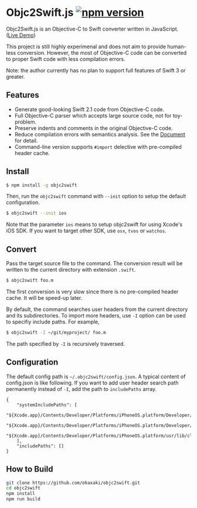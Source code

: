 # Objc2Swift.js [![npm version](https://badge.fury.io/js/objc2swift.svg)](https://badge.fury.io/js/objc2swift)

Objc2Swift.js is an Objective-C to Swift converter written in JavaScript. ([Live Demo][])

This project is still highly experimenal and does not aim to provide human-less conversion.
However, the most of Objective-C code can be converted to proper Swift code with less compilation errors.

Note: the author currently has no plan to support full features of Swift 3 or greater. 

## Features

- Generate good-looking Swift 2.1 code from Objective-C code.
- Full Objective-C parser which accepts large source code, not for toy-problem.
- Preserve indents and comments in the original Objective-C code.
- Reduce compilation errors with semantics analysis. See the [Document](http://okaxaki.github.io/objc2swift/) for detail.
- Command-line version supports `#import` delective with pre-compiled header cache.

[PEG.js]: http://www.pegjs.org/
[Live Demo]: http://okaxaki.github.io/objc2swift/demo.html

## Install

```sh
$ npm install -g objc2swift
```

Then, run the `objc2swift` command with `--init` option to setup the default configuration.

```sh
$ objc2swift --init ios
```

Note that the parameter `ios` means to setup objc2swift for using Xcode's iOS SDK. If you want to target other SDK, use `osx`, `tvos` or `watchos`.

## Convert

Pass the target source file to the command. The conversion result will be written to the current directory with extension `.swift`. 

```sh
$ objc2swift foo.m
```
The first conversion is very slow since there is no pre-compiled header cache. It will be speed-up later.

By default, the command searches user headers from the current directory and its subdirectories.
To import more headers, use `-I` option can be used to specifiy include paths. For example,

```sh
$ objc2swift -I ~/git/myproject/ foo.m
```
The path specified by `-I` is recursively traversed.

## Configuration

The default config path is `~/.objc2swift/config.json`. A typical content of config.json is like following. 
If you want to add user header search path permanently instead of `-I`, add the path to `includePaths` array.

```
{
    "systemIncludePaths": [
        "${Xcode.app}/Contents/Developer/Platforms/iPhoneOS.platform/Developer/SDKs/iPhoneOS.sdk/System/Library/Frameworks",
        "${Xcode.app}/Contents/Developer/Platforms/iPhoneOS.platform/Developer/SDKs/iPhoneOS.sdk/usr/include",
        "${Xcode.app}/Contents/Developer/Platforms/iPhoneOS.platform/usr/lib/clang/3.5/include"
    ],
    "includePaths": []
}
```

## How to Build
```sh
git clone https://github.com/okaxaki/objc2swift.git
cd objc2swift
npm install
npm run build
```
